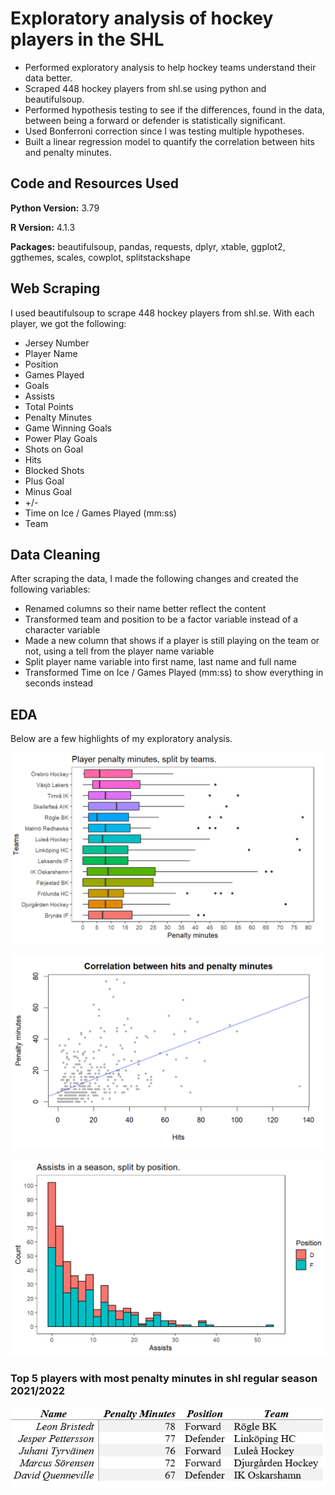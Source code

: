 # Exploratory analysis of hockey players in the SHL

* Performed exploratory analysis to help hockey teams understand their data better.
* Scraped 448 hockey players from shl.se using python and beautifulsoup.
* Performed hypothesis testing to see if the differences, found in the data, between being a forward or defender is statistically significant.
* Used Bonferroni correction since I was testing multiple hypotheses.
* Built a linear regression model to quantify the correlation between hits and penalty minutes.

## Code and Resources Used
**Python Version:** 3.79

**R Version:** 4.1.3

**Packages:** beautifulsoup, pandas, requests, dplyr, xtable, ggplot2, ggthemes, scales, cowplot, splitstackshape

## Web Scraping
I used beautifulsoup to scrape 448 hockey players from shl.se. With each player, we got the following:

* Jersey Number
* Player Name
* Position
* Games Played
* Goals
* Assists
* Total Points
* Penalty Minutes
* Game Winning Goals
* Power Play Goals
* Shots on Goal
* Hits
* Blocked Shots
* Plus Goal
* Minus Goal
* +/-
* Time on Ice / Games Played (mm:ss)
* Team

## Data Cleaning
After scraping the data, I made the following changes and created the following variables:

* Renamed columns so their name better reflect the content
* Transformed team and position to be a factor variable instead of a character variable
* Made a new column that shows if a player is still playing on the team or not, using a tell from the player name variable
* Split player name variable into first name, last name and full name
* Transformed Time on Ice / Games Played (mm:ss) to show everything in seconds instead

## EDA
Below are a few highlights of my exploratory analysis.

![alt text](https://github.com/Alexanderc98/shl_players_proj/blob/main/pictures/player_penalty_minutes_split_by_teams.PNG "player_penalty_minutes_split_by_teams")


![alt text](https://github.com/Alexanderc98/shl_players_proj/blob/main/pictures/correlation_between_hits_and_penalty_minutes.PNG "correlation_between_hits_and_penalty_minutes")


![alt text](https://github.com/Alexanderc98/shl_players_proj/blob/main/pictures/assists_in_a_season_split_by_position.PNG "assists_in_a_season_split_by_position")



### Top 5 players with most penalty minutes in shl regular season 2021/2022

![alt text](https://github.com/Alexanderc98/shl_players_proj/blob/main/pictures/top_5_penalty_minutes.PNG "top_5_penalty_minutes")
